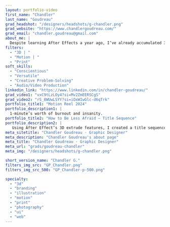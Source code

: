 ```yaml
---
layout: portfolio-video
first_name: "Chandler"
last_name: "Goudreau"
grad_headshot: "/designers/headshots/g-chandler.png"
grad_website: "https://www.chandlergoudreau.com/"
grad_email: "chandler.goudreau@gmail.com"
about_me: |
  Despite learning After Effects a year ago, I’ve already accumulated 35 minutes of story-driven animation. My background in music and acting enhances my projects with music compositions and voice-acting skills. I also serve as the lead vocalist and graphic designer for my goth band, handling things like branding, cover art, and web/merch design. Our fanbase has been swiftly growing, with our music featured on radio stations and in clubs worldwide!
filters:
  - "3D | "
  - "Motion | "
  - "Print"
soft_skills:
  - "Conscientious"
  - "Versatile"  
  - "Creative Problem-Solving" 
  - "Audio/Video Production"   
linkedin_link: "https://www.linkedin.com/in/chandler-goudreau/"
grad_video1: "vxC9tLzLOy4?si=Mv2ZmEERSCgS"
grad_video2: "rS_8WUwLSYY?si=iOxWIwGlc-d6qTrk"
portfolio_title1: "Motion Reel 2024"
portfolio_description1: |
  1-minute’s worth of burnout and insanity.
portfolio_title2: "How to Be Less Afraid — Title Sequence"
portfolio_description2: |
   Using After Effect’s 3D extrude features, I created a title sequence for a fictional 1920s crime-thriller show (backed with an original song of mine).s. 
meta_sitetitle: "Chandler Goudreau · Graphic Designer"
meta_description: "Chandler Goudreau's about page"
meta_title: "Chandler Goudreau · Graphic Designer"
meta_url: "grads/goudreau-chandler"
meta_img: "/designers/headshots/g-chandler.png"

short_version_name: "Chandler G."
filters_img_src: "GP_Chandler.png"
filters_img_src_500: "GP_Chandler-p-500.png"

specialty:
  - "3d"
  - "branding"
  - "illustration"
  - "motion"
  - "print"
  - "photography"
  - "ui"
  - "web"
---
```

